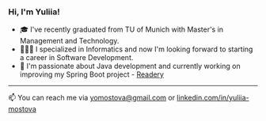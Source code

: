 ### Hi, I'm Yuliia! &nbsp;&nbsp;
- 🎓 I've recently graduated from TU of Munich with Master's in Management and Technology.
- 👩🏻‍💻 I specialized in Informatics and now I'm looking forward to starting a career in Software Development.
- 🧡 I'm passionate about Java development and currently working on improving my Spring Boot project - [Readery](https://github.com/yomostova/readery)
---
📫 You can reach me via yomostova@gmail.com or [linkedin.com/in/yuliia-mostova](https://www.linkedin.com/in/yuliia-mostova/)

<!---
yomostova/yomostova is a ✨ special ✨ repository because its `README.md` (this file) appears on your GitHub profile.
You can click the Preview link to take a look at your changes.
--->
